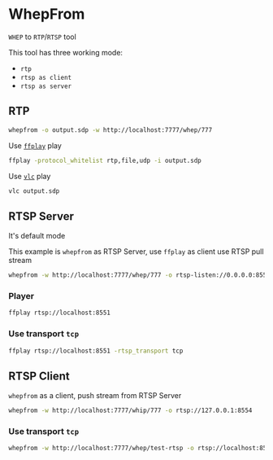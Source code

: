 # WhepFrom

`WHEP` to `RTP`/`RTSP` tool

This tool has three working mode:
- `rtp`
- `rtsp as client`
- `rtsp as server`

## RTP

```bash
whepfrom -o output.sdp -w http://localhost:7777/whep/777
```

Use [`ffplay`](/guide/ffmpeg) play

```bash
ffplay -protocol_whitelist rtp,file,udp -i output.sdp
```

Use [`vlc`](/guide/vlc) play

```bash
vlc output.sdp
```

## RTSP Server

It's default mode

This example is `whepfrom` as RTSP Server, use `ffplay` as client use RTSP pull stream

```bash
whepfrom -w http://localhost:7777/whep/777 -o rtsp-listen://0.0.0.0:8551
```

### Player

```bash
ffplay rtsp://localhost:8551
```

### Use transport `tcp`

```bash
ffplay rtsp://localhost:8551 -rtsp_transport tcp
```

## RTSP Client

`whepfrom` as a client, push stream from RTSP Server

```bash
whepfrom -w http://localhost:7777/whip/777 -o rtsp://127.0.0.1:8554
```

### Use transport `tcp`

```bash
whepfrom -w http://localhost:7777/whep/test-rtsp -o rtsp://localhost:8554/test-rtsp?transport=tcp
```

